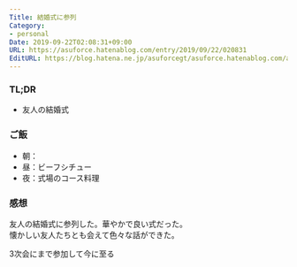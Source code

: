```yaml
---
Title: 結婚式に参列
Category:
- personal
Date: 2019-09-22T02:08:31+09:00
URL: https://asuforce.hatenablog.com/entry/2019/09/22/020831
EditURL: https://blog.hatena.ne.jp/asuforcegt/asuforce.hatenablog.com/atom/entry/26006613437817713
---
```


### TL;DR

- 友人の結婚式

### ご飯

- 朝：
- 昼：ビーフシチュー
- 夜：式場のコース料理

###  感想

友人の結婚式に参列した。華やかで良い式だった。   
懐かしい友人たちとも会えて色々な話ができた。

3次会にまで参加して今に至る
